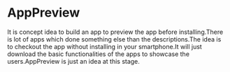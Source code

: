 # AppPreview
It is concept idea to build an app to preview the app before installing.There is lot of apps which done something else than the descriptions.The idea is to checkout the app without installing in your smartphone.It will just download the basic functionalities of the apps to showcase the users.AppPreview is just an idea at this stage.
